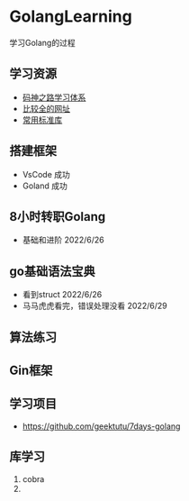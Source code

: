 # GolangLearning

学习Golang的过程

## 学习资源

- [码神之路学习体系](http://m.mszlu.com/go/base/01/01.html#_1-go%E5%8E%86%E5%8F%B2)
- [比较全的网址](https://www.topgoer.com/)
- [常用标准库](https://books.studygolang.com/The-Golang-Standard-Library-by-Example/)

## 搭建框架

- VsCode 成功
- Goland 成功

## 8小时转职Golang

- 基础和进阶 2022/6/26

## go基础语法宝典

- 看到struct 2022/6/26
- 马马虎虎看完，错误处理没看 2022/6/29

## 算法练习

## Gin框架

## 学习项目

- https://github.com/geektutu/7days-golang

## 库学习

1. cobra
2. 
